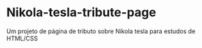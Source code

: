 # Nikola-tesla-tribute-page
Um projeto de página de tributo sobre Nikola tesla para estudos de HTML/CSS
